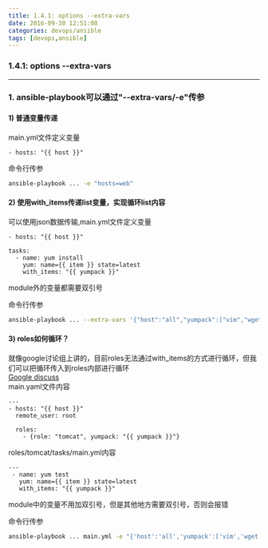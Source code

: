 ```yaml
---
title: 1.4.1: options --extra-vars
date: 2016-09-30 12:51:00
categories: devops/ansible
tags: [devops,ansible]
---
```

### 1.4.1: options --extra-vars

---

### 1. ansible-playbook可以通过"--extra-vars/-e"传参
#### 1) 普通变量传递
main.yml文件定义变量
```
- hosts: "{{ host }}"
```

命令行传参
``` bash
ansible-playbook ... -e "hosts=web"
```

#### 2) 使用with_items传递list变量，实现循环list内容
可以使用json数据传输,main.yml文件定义变量
```
- hosts: "{{ host }}"

tasks:
  - name: yum install
    yum: name={{ item }} state=latest
    with_items: "{{ yumpack }}"
```
module外的变量都需要双引号

命令行传参
``` bash
ansible-playbook ... --extra-vars '{"host":"all","yumpack":["vim","wget"]}'
```

#### 3) roles如何循环？
就像google讨论组上讲的，目前roles无法通过with_items的方式进行循环，但我们可以把循环传入到roles内部进行循环  
[Google discuss](https://groups.google.com/forum/#!msg/ansible-project/B5547FiIhYA/-iJ7Zl7E5ccJ)  
main.yaml文件内容
```
---
- hosts: "{{ host }}"
  remote_user: root

  roles:
    - {role: "tomcat", yumpack: "{{ yumpack }}"}
```
roles/tomcat/tasks/main.yml内容
```
---
 - name: yum test
   yum: name={{ item }} state=latest
   with_items: "{{ yumpack }}"
```
module中的变量不用加双引号，但是其他地方需要双引号，否则会报错


命令行传参
``` bash
ansible-playbook ... main.yml -e "{'host':'all','yumpack':['vim','wget','nginx']}" -C
```
